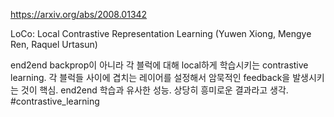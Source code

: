 https://arxiv.org/abs/2008.01342

LoCo: Local Contrastive Representation Learning (Yuwen Xiong, Mengye Ren, Raquel Urtasun)

end2end backprop이 아니라 각 블럭에 대해 local하게 학습시키는 contrastive learning. 각 블럭들 사이에 겹치는 레이어를 설정해서 암묵적인 feedback을 발생시키는 것이 핵심. end2end 학습과 유사한 성능. 상당히 흥미로운 결과라고 생각. #contrastive_learning